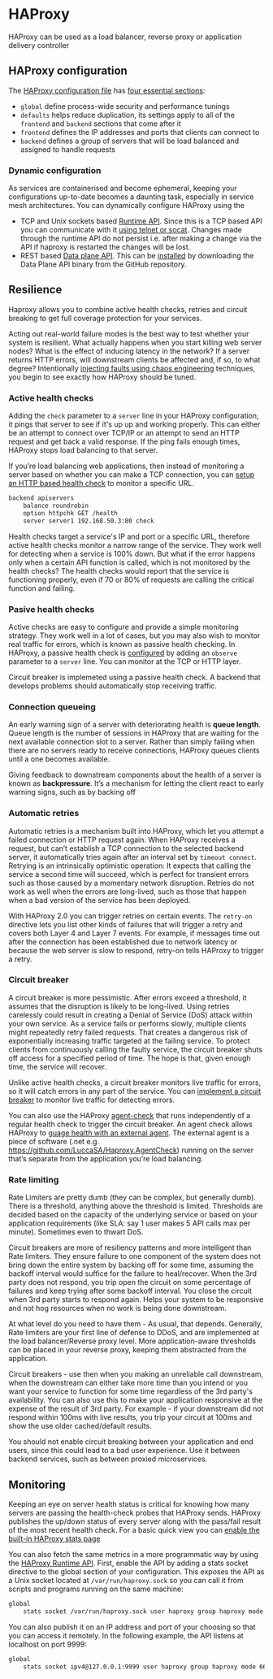 # HAProxy

HAProxy can be used as a load balancer, reverse proxy or application delivery controller

## HAProxy configuration

The [HAProxy configuration file](https://www.haproxy.com/documentation/hapee/latest/onepage/) has [four essential sections](https://www.haproxy.com/blog/the-four-essential-sections-of-an-haproxy-configuration/):

* `global` define process-wide security and performance tunings
* `defaults` helps reduce duplication, its settings apply to all of the `frontend` and `backend` sections that come after it
* `frontend` defines the IP addresses and ports that clients can connect to
* `backend` defines a group of servers that will be load balanced and assigned to handle requests

### Dynamic configuration

As services are containerised and become ephemeral, keeping your configurations up-to-date becomes a daunting task, especially in service mesh architectures. You can dynamically configure HAProxy using the

* TCP and Unix sockets based [Runtime API](https://www.haproxy.com/blog/dynamic-configuration-haproxy-runtime-api/). Since this is a TCP based API you can communicate with it [using telnet or socat](https://www.youtube.com/watch?v=JjXUH0VORnE). Changes made through the runtime API do not persist i.e. after making a change via the API if haproxy is restarted the changes will be lost.
* REST based [Data plane API](https://www.haproxy.com/blog/new-haproxy-data-plane-api/). This can be [installed](https://www.haproxy.com/documentation/hapee/latest/api/data-plane-api/installation/haproxy-community/) by downloading the Data Plane API binary from the GitHub repository.

## Resilience

Haproxy allows you to combine active health checks, retries and circuit breaking to get full coverage protection for your services.

Acting out real-world failure modes is the best way to test whether your system is resilient. What actually happens when you start killing web server nodes? What is the effect of inducing latency in the network? If a server returns HTTP errors, will downstream clients be affected and, if so, to what degree? Intentionally [injecting faults using chaos engineering](https://www.haproxy.com/blog/haproxy-layer-7-retries-and-chaos-engineering/) techniques, you begin to see exactly how HAProxy should be tuned.

### Active health checks

Adding the `check` parameter to a `server` line in your HAProxy configuration, it pings that server to see if it's up  up and working properly. This can either be an attempt to connect over TCP/IP or an attempt to send an HTTP request and get back a valid response. If the ping fails enough times, HAProxy stops load balancing to that server.

If you’re load balancing web applications, then instead of monitoring a server based on whether you can make a TCP connection, you can [setup an HTTP based health check](https://www.haproxy.com/blog/using-haproxy-as-an-api-gateway-part-3-health-checks/) to monitor a specific URL.

```sh
backend apiservers
    balance roundrobin
    option httpchk GET /health
    server server1 192.168.50.3:80 check
```

Health checks target a service's IP and port or a specific URL, therefore active health checks monitor a narrow range of the service. They work well for detecting when a service is 100% down. But what if the error happens only when a certain API function is called, which is not monitored by the health checks? The health checks would report that the service is functioning properly, even if 70 or 80% of requests are calling the critical function and failing.

### Pasive health checks

Active checks are easy to configure and provide a simple monitoring strategy. They work well in a lot of cases, but you may also wish to monitor real traffic for errors, which is known as passive health checking. In HAProxy, a passive health check is [configured](https://www.haproxy.com/blog/using-haproxy-as-an-api-gateway-part-3-health-checks/#passive-health-checks) by adding an `observe` parameter to a `server` line. You can monitor at the TCP or HTTP layer.

Circuit breaker is implemeted using a passive health check. A backend that develops problems should automatically stop receiving traffic.

### Connection queueing

An early warning sign of a server with deteriorating health is **queue length**. Queue length is the number of sessions in HAProxy that are waiting for the next available connection slot to a server. Rather than simply failing when there are no servers ready to receive connections, HAProxy queues clients until a one becomes available.

Giving feedback to downstream components about the health of a server is known as **backpressure**. It’s a mechanism for letting the client react to early warning signs, such as by backing off

### Automatic retries

Automatic retries is a mechanism built into HAProxy, which let you attempt a failed connection or HTTP request again. When HAProxy receives a request, but can’t establish a TCP connection to the selected backend server, it automatically tries again after an interval set by `timeout connect`. Retrying is an intrinsically optimistic operation: It expects that calling the service a second time will succeed, which is perfect for transient errors such as those caused by a momentary network disruption. Retries do not work as well when the errors are long-lived, such as those that happen when a bad version of the service has been deployed.

With HAProxy 2.0 you can trigger retries on certain events. The `retry-on` directive lets you list other kinds of failures that will trigger a retry and covers both Layer 4 and Layer 7 events. For example, if messages time out after the connection has been established due to network latency or because the web server is slow to respond, retry-on tells HAProxy to trigger a retry.

### Circuit breaker

A circuit breaker is more pessimistic. After errors exceed a threshold, it assumes that the disruption is likely to be long-lived. Using retries carelessly could result in creating a Denial of Service (DoS) attack within your own service. As a service fails or performs slowly, multiple clients might repeatedly retry failed requests. That creates a dangerous risk of exponentially increasing traffic targeted at the failing service. To protect clients from continuously calling the faulty service, the circuit breaker shuts off access for a specified period of time. The hope is that, given enough time, the service will recover.

Unlike active health checks, a circuit breaker monitors live traffic for errors, so it will catch errors in any part of the service. You can [implement a circuit breaker](https://www.haproxy.com/blog/circuit-breaking-haproxy/#implement-a-circuit-breaker-the-simple-way) to monitor live traffic for detecting errors.

You can also use the HAProxy [agent-check](http://cbonte.github.io/haproxy-dconv/2.0/configuration.html#5.2-agent-check) that runs independently of a regular health check to trigger the circuit breaker. An agent check allows HAProxy to [guage health with an external agent](https://www.haproxy.com/fr/blog/using-haproxy-as-an-api-gateway-part-3-health-checks/). The external agent is a piece of software (.net e.g. https://github.com/LuccaSA/Haproxy.AgentCheck) running on the server that’s separate from the application you’re load balancing.

### Rate limiting

Rate Limiters are pretty dumb (they can be complex, but generally dumb). There is a threshold, anything above the threshold is limited. Thresholds are decided based on the capacity of the underlying service or based on your application requirements (like SLA: say 1 user makes 5 API calls max per minute). Sometimes even to thwart DoS.

Circuit breakers are more of resiliency patterns and more intelligent than Rate limiters. They ensure failure to one component of the system does not bring down the entire system by backing off for some time, assuming the backoff interval would suffice for the failure to heal/recover. When the 3rd party does not respond, you trip open the circuit on some percentage of failures and keep trying after some backoff interval. You close the circuit when 3rd party starts to respond again. Helps your system to be responsive and not hog resources when no work is being done downstream.

At what level do you need to have them - As usual, that depends. Generally, Rate limiters are your first line of defense to DDoS, and are implemented at the load balancer/Reverse proxy level. More application-aware thresholds can be placed in your reverse proxy, keeping them abstracted from the application.

Circuit breakers - use then when you making an unreliable call downstream, when the downstream can either take more time than you intend or you want your service to function for some time regardless of the 3rd party's availability. You can also use this to make your application responsive at the expense of the result of 3rd party. For example - if your downstream did not respond within 100ms with live results, you trip your circuit at 100ms and show the use older cached/default results.

You should not enable circuit breaking between your application and end users, since this could lead to a bad user experience. Use it between backend services, such as between proxied microservices.

## Monitoring

Keeping an eye on server health status is critical for knowing how many servers are passing the health-check probes that HAProxy sends. HAProxy publishes the up/down status of every server along with the pass/fail result of the most recent health check. For a basic quick view you can [enable the built-in HAProxy stats page](https://www.haproxy.com/blog/using-haproxy-as-an-api-gateway-part-4-metrics/)

You can also fetch the same metrics in a more programmatic way by using the [HAProxy Runtime API](https://www.haproxy.com/blog/dynamic-configuration-haproxy-runtime-api/). First, enable the API by adding a stats socket directive to the global section of your configuration. This exposes the API as a Unix socket located at `/var/run/haproxy.sock` so you can call it from scripts and programs running on the same machine:

```sh
global
    stats socket /var/run/haproxy.sock user haproxy group haproxy mode 660 level admin
```

You can also publish it on an IP address and port of your choosing so that you can access it remotely. In the following example, the API listens at localhost on port 9999:

```sh
global
    stats socket ipv4@127.0.0.1:9999 user haproxy group haproxy mode 660 level admin
```